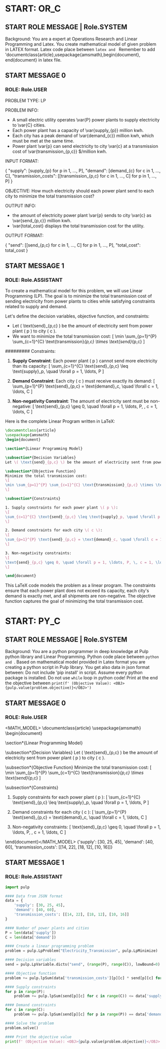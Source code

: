 # START: OR_C 
## START ROLE MESSAGE | Role.SYSTEM 
Background: You are a expert at Operations Research and Linear Programming and Latex. You create mathematical model of given problem in LATEX format. Latex code place between ```latex and ``` Remember to add 'documentclass{article},usepackage{amsmath},begin{document}, end{document} in latex file. 
## START MESSAGE 0 
### ROLE: Role.USER
<DESCRIPTION>
PROBLEM TYPE: LP

PROBLEM INFO:

- A small electric utility operates \var{P} power plants to supply electricity to \var{C} cities.
- Each power plant has a capacity of \var{supply_{p}} million kwh.
- Each city has a peak demand of \var{demand_{c}} million kwh, which must be met at the same time.
- Power plant \var{p} can send electricity to city \var{c} at a transmission cost of \var{transmission_{p,c}} $/million kwh.

INPUT FORMAT: 

{
    "supply": [supply_{p} for p in 1, ..., P],
    "demand": [demand_{c} for c in 1, ..., C],
    "transmission_costs": [[transmission_{p,c} for c in 1, ..., C] for p in 1, ..., P]
}

OBJECTIVE: How much electricity should each power plant send to each city to minimize the total transmission cost?

OUTPUT INFO:

- the amount of electricity power plant \var{p} sends to city \var{c} as \var{send_{p,c}} million kwh.
- \var{total_cost} displays the total transmission cost for the utility.

OUTPUT FORMAT:

{
    "send": [[send_{p,c} for c in 1, ..., C] for p in 1, ..., P],
    "total_cost": total_cost
}

</DESCRIPTION>


## START MESSAGE 1 
### ROLE: Role.ASSISTANT
To create a mathematical model for this problem, we will use Linear Programming (LP). The goal is to minimize the total transmission cost of sending electricity from power plants to cities while satisfying constraints related to supply and demand.

Let's define the decision variables, objective function, and constraints:

- Let \( \text{send}_{p,c} \) be the amount of electricity sent from power plant \( p \) to city \( c \).
- We want to minimize the total transmission cost: 
  \[
  \min \sum_{p=1}^{P} \sum_{c=1}^{C} \text{transmission}_{p,c} \times \text{send}_{p,c}
  \]

######### Constraints:

1. **Supply Constraint**: Each power plant \( p \) cannot send more electricity than its capacity:
   \[
   \sum_{c=1}^{C} \text{send}_{p,c} \leq \text{supply}_p, \quad \forall p = 1, \ldots, P
   \]

2. **Demand Constraint**: Each city \( c \) must receive exactly its demand:
   \[
   \sum_{p=1}^{P} \text{send}_{p,c} = \text{demand}_c, \quad \forall c = 1, \ldots, C
   \]

3. **Non-negativity Constraint**: The amount of electricity sent must be non-negative:
   \[
   \text{send}_{p,c} \geq 0, \quad \forall p = 1, \ldots, P, \, c = 1, \ldots, C
   \]

Here is the complete Linear Program written in LaTeX:

```latex
\documentclass{article}
\usepackage{amsmath}
\begin{document}

\section*{Linear Programming Model}

\subsection*{Decision Variables}
Let \( \text{send}_{p,c} \) be the amount of electricity sent from power plant \( p \) to city \( c \).

\subsection*{Objective Function}
Minimize the total transmission cost:
\[
\min \sum_{p=1}^{P} \sum_{c=1}^{C} \text{transmission}_{p,c} \times \text{send}_{p,c}
\]

\subsection*{Constraints}

1. Supply constraints for each power plant \( p \):
\[
\sum_{c=1}^{C} \text{send}_{p,c} \leq \text{supply}_p, \quad \forall p = 1, \ldots, P
\]

2. Demand constraints for each city \( c \):
\[
\sum_{p=1}^{P} \text{send}_{p,c} = \text{demand}_c, \quad \forall c = 1, \ldots, C
\]

3. Non-negativity constraints:
\[
\text{send}_{p,c} \geq 0, \quad \forall p = 1, \ldots, P, \, c = 1, \ldots, C
\]

\end{document}
```

This LaTeX code models the problem as a linear program. The constraints ensure that each power plant does not exceed its capacity, each city's demand is exactly met, and all shipments are non-negative. The objective function captures the goal of minimizing the total transmission cost.

# START: PY_C 
## START ROLE MESSAGE | Role.SYSTEM 
Background: You are a python programmer in deep knowledge at Pulp python library and Linear Programming. Python code place between ```python and ```. Based on mathematical model provided in Latex format you are creating a python script in Pulp library. You get also data in json format between: <DATA></DATA> Do not include 'pip install' in script. Assume every python package is installed. Do not use `while` loop in python code! Print at the end the objective between <OBJ></OBJ> `print(f' (Objective Value): <OBJ>{pulp.value(problem.objective)}</OBJ>')` 
## START MESSAGE 0 
### ROLE: Role.USER
<MATH_MODEL>
\documentclass{article}
\usepackage{amsmath}
\begin{document}

\section*{Linear Programming Model}

\subsection*{Decision Variables}
Let \( \text{send}_{p,c} \) be the amount of electricity sent from power plant \( p \) to city \( c \).

\subsection*{Objective Function}
Minimize the total transmission cost:
\[
\min \sum_{p=1}^{P} \sum_{c=1}^{C} \text{transmission}_{p,c} \times \text{send}_{p,c}
\]

\subsection*{Constraints}

1. Supply constraints for each power plant \( p \):
\[
\sum_{c=1}^{C} \text{send}_{p,c} \leq \text{supply}_p, \quad \forall p = 1, \ldots, P
\]

2. Demand constraints for each city \( c \):
\[
\sum_{p=1}^{P} \text{send}_{p,c} = \text{demand}_c, \quad \forall c = 1, \ldots, C
\]

3. Non-negativity constraints:
\[
\text{send}_{p,c} \geq 0, \quad \forall p = 1, \ldots, P, \, c = 1, \ldots, C
\]

\end{document}</MATH_MODEL>
<DATA>
{'supply': [30, 25, 45], 'demand': [40, 60], 'transmission_costs': [[14, 22], [18, 12], [10, 16]]}</DATA>


## START MESSAGE 1 
### ROLE: Role.ASSISTANT
```python
import pulp

#### Data from JSON format
data = {
    'supply': [30, 25, 45],
    'demand': [40, 60],
    'transmission_costs': [[14, 22], [18, 12], [10, 16]]
}

#### Number of power plants and cities
P = len(data['supply'])
C = len(data['demand'])

#### Create a linear programming problem
problem = pulp.LpProblem("Electricity_Transmission", pulp.LpMinimize)

#### Decision variables
send = pulp.LpVariable.dicts("send", (range(P), range(C)), lowBound=0)

#### Objective function
problem += pulp.lpSum(data['transmission_costs'][p][c] * send[p][c] for p in range(P) for c in range(C))

#### Supply constraints
for p in range(P):
    problem += pulp.lpSum(send[p][c] for c in range(C)) <= data['supply'][p]

#### Demand constraints
for c in range(C):
    problem += pulp.lpSum(send[p][c] for p in range(P)) == data['demand'][c]

#### Solve the problem
problem.solve()

#### Print the objective value
print(f' (Objective Value): <OBJ>{pulp.value(problem.objective)}</OBJ>')
```

